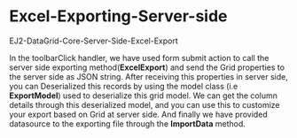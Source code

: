 # Excel-Exporting-Server-side
EJ2-DataGrid-Core-Server-Side-Excel-Export

In the toolbarClick handler, we have used form submit action to call the server side exporting method(**ExcelExport**) and send the Grid properties to the server side as JSON string. After receiving this properties in server side, you can
 Deserialized this records by using the model class (i.e **ExportModel**) used to deserialize this grid model. We can get the column details through this deserialized model, and you can use this to customize your export based on Grid at server side. And
 finally we have provided datasource to the exporting file through the __ImportData__ method.
 
 [comment]: <> (I251431 -Export the EJ2 Grid with codes from the server side)
